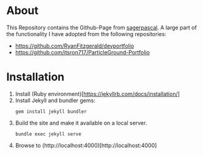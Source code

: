 # About
This Repository contains the Github-Page from [sagerpascal](sagerpascal@github.io). A large part of the functionality I have adopted from the following repositories:

- https://github.com/RyanFitzgerald/devportfolio
- https://github.com/itsron717/ParticleGround-Portfolio

# Installation
1. Install (Ruby environment)[https://jekyllrb.com/docs/installation/]
2. Install Jekyll and bundler gems:
   ```
   gem install jekyll bundler
   ```
3. Build the site and make it available on a local server.
   ```
   bundle exec jekyll serve
   ```
4. Browse to (http://localhost:4000)[http://localhost:4000]
